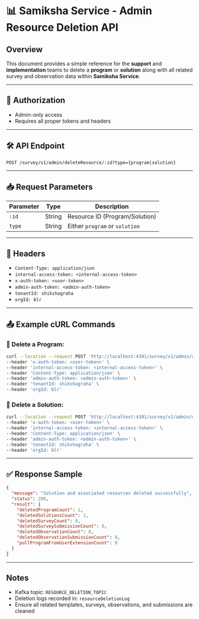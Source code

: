 # 📊 Samiksha Service - Admin Resource Deletion API

## Overview
This document provides a simple reference for the **support** and **implementation** teams to delete a **program** or **solution** along with all related survey and observation data within **Samiksha Service**.

---

## 🔐 Authorization
- Admin-only access
- Requires all proper tokens and headers

---

## 🛠️ API Endpoint

```
POST /survey/v1/admin/deleteResource/:id?type={program|solution}
```

---

## 📥 Request Parameters

| Parameter | Type   | Description                         |
|-----------|--------|-------------------------------------|
| `:id`     | String | Resource ID (Program/Solution)      |
| `type`    | String | Either `program` or `solution`      |

---

## 🧩 Headers

- `Content-Type: application/json`
- `internal-access-token: <internal-access-token>`
- `x-auth-token: <user-token>`
- `admin-auth-token: <admin-auth-token>`
- `tenantId: shikshagraha`
- `orgId: blr`

---

## 📤 Example cURL Commands

### 🔁 Delete a **Program**:
```bash
curl --location --request POST 'http://localhost:4301/survey/v1/admin/deleteResource/68260d66b063136922f947c9?type=program' \
--header 'x-auth-token: <user-token>' \
--header 'internal-access-token: <internal-access-token>' \
--header 'Content-Type: application/json' \
--header 'admin-auth-token: <admin-auth-token>' \
--header 'tenantId: shikshagraha' \
--header 'orgId: blr'
```

### 🔁 Delete a **Solution**:
```bash
curl --location --request POST 'http://localhost:4301/survey/v1/admin/deleteResource/68260d66b063136922f947c9?type=solution' \
--header 'x-auth-token: <user-token>' \
--header 'internal-access-token: <internal-access-token>' \
--header 'Content-Type: application/json' \
--header 'admin-auth-token: <admin-auth-token>' \
--header 'tenantId: shikshagraha' \
--header 'orgId: blr'
```

---

## ✅ Response Sample

```json
{
  "message": "Solution and associated resources deleted successfully",
  "status": 200,
  "result": {
    "deletedProgramCount": 1,
    "deletedSolutionsCount": 1,
    "deletedSurveyCount": 0,
    "deletedSurveySubmissionCount": 0,
    "deletedObservationCount": 0,
    "deletedObservationSubmissionCount": 0,
    "pullProgramFromUserExtensionCount": 0
  }
}
```

---

## Notes
- Kafka topic: `RESOURCE_DELETION_TOPIC`
- Deletion logs recorded in: `resourceDeletionLog`
- Ensure all related templates, surveys, observations, and submissions are cleaned